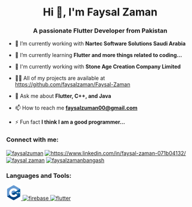 <h1 align="center">Hi 👋, I'm Faysal Zaman</h1>
<h3 align="center">A passionate Flutter Developer from Pakistan</h3>

- 🔭 I’m currently working with **Nartec Software Solutions Saudi Arabia**

- 🌱 I’m currently learning **Flutter and more things related to coding...**

- 🔭 I'm currently working with **Stone Age Creation Company Limited**

- 👨‍💻 All of my projects are available at https://github.com/faysalzaman/Faysal-Zaman

- 💬 Ask me about **Flutter, C++, and Java**

- 📫 How to reach me **faysalzuman00@gmail.com**

- ⚡ Fun fact **I think I am a good programmer...**

<h3 align="left">Connect with me:</h3>
<p align="left">
<a href="https://twitter.com/faysalzuman" target="blank"><img align="center" src="https://raw.githubusercontent.com/rahuldkjain/github-profile-readme-generator/master/src/images/icons/Social/twitter.svg" alt="faysalzuman" height="30" width="40" /></a>
<a href="https://linkedin.com/in/https://www.linkedin.com/in/faysal-zaman-071b04132/" target="blank"><img align="center" src="https://raw.githubusercontent.com/rahuldkjain/github-profile-readme-generator/master/src/images/icons/Social/linked-in-alt.svg" alt="https://www.linkedin.com/in/faysal-zaman-071b04132/" height="30" width="40" /></a>
<a href="https://fb.com/faysal zaman" target="blank"><img align="center" src="https://raw.githubusercontent.com/rahuldkjain/github-profile-readme-generator/master/src/images/icons/Social/facebook.svg" alt="faysal zaman" height="30" width="40" /></a>
<a href="https://instagram.com/faysalzamanbangash" target="blank"><img align="center" src="https://raw.githubusercontent.com/rahuldkjain/github-profile-readme-generator/master/src/images/icons/Social/instagram.svg" alt="faysalzamanbangash" height="30" width="40" /></a>
</p>

<h3 align="left">Languages and Tools:</h3>
<p align="left"> <a href="https://www.w3schools.com/cpp/" target="_blank" rel="noreferrer"> <img src="https://raw.githubusercontent.com/devicons/devicon/master/icons/cplusplus/cplusplus-original.svg" alt="cplusplus" width="40" height="40"/> </a> <a href="https://firebase.google.com/" target="_blank" rel="noreferrer"> <img src="https://www.vectorlogo.zone/logos/firebase/firebase-icon.svg" alt="firebase" width="40" height="40"/> </a> <a href="https://flutter.dev" target="_blank" rel="noreferrer"> <img src="https://www.vectorlogo.zone/logos/flutterio/flutterio-icon.svg" alt="flutter" width="40" height="40"/> </a> </p>
